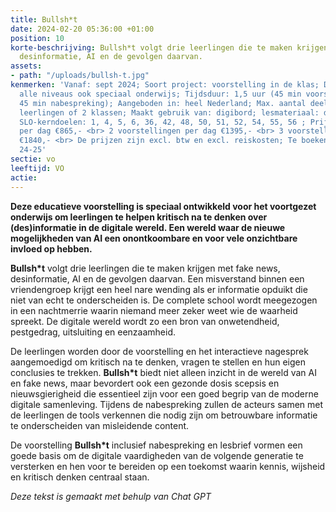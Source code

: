```yaml
---
title: Bullsh*t
date: 2024-02-20 05:36:00 +01:00
position: 10
korte-beschrijving: Bullsh*t volgt drie leerlingen die te maken krijgen met fake news,
  desinformatie, AI en de gevolgen daarvan.
assets:
- path: "/uploads/bullsh-t.jpg"
kenmerken: 'Vanaf: sept 2024; Soort project: voorstelling in de klas; Doelgroep: 12+
  alle niveaus ook speciaal onderwijs; Tijdsduur: 1,5 uur (45 min voorstelling en
  45 min nabespreking); Aangeboden in: heel Nederland; Max. aantal deelnemers: 64
  leerlingen of 2 klassen; Maakt gebruik van: digibord; lesmateriaal: digitale educatiekit;
  SLO-kerndoelen: 1, 4, 5, 6, 36, 42, 48, 50, 51, 52, 54, 55, 56 ; Prijs: 1 voorstelling
  per dag €865,- <br> 2 voorstellingen per dag €1395,- <br> 3 voorstellingen per dag
  €1840,- <br> De prijzen zijn excl. btw en excl. reiskosten; Te boeken vanaf: schooljaar
  24-25'
sectie: vo
leeftijd: VO
actie: 
---
```


**Deze educatieve voorstelling is speciaal ontwikkeld voor het voortgezet onderwijs om leerlingen te helpen kritisch na te denken over (des)informatie in de digitale wereld. Een wereld waar de nieuwe mogelijkheden van AI een onontkoombare en voor vele onzichtbare invloed op hebben.**

**Bullsh*t** volgt drie leerlingen die te maken krijgen met fake news, desinformatie, AI en de gevolgen daarvan. Een misverstand binnen een vriendengroep krijgt een heel nare wending als er informatie opduikt die niet van echt te onderscheiden is. De complete school wordt meegezogen in een nachtmerrie waarin niemand meer zeker weet wie de waarheid spreekt. De digitale wereld wordt zo een bron van onwetendheid, pestgedrag, uitsluiting en eenzaamheid.  

De leerlingen worden door de voorstelling en het interactieve nagesprek aangemoedigd om kritisch na te denken, vragen te stellen en hun eigen conclusies te trekken. **Bullsh*t** biedt niet alleen inzicht in de wereld van AI en fake news, maar bevordert ook een gezonde dosis scepsis en nieuwsgierigheid die essentieel zijn voor een goed begrip van de moderne digitale samenleving. Tijdens de nabespreking zullen de acteurs samen met de leerlingen de tools verkennen die nodig zijn om betrouwbare informatie te onderscheiden van misleidende content.

De voorstelling **Bullsh*t** inclusief nabespreking en lesbrief vormen een goede basis om de digitale vaardigheden van de volgende generatie te versterken en hen voor te bereiden op een toekomst waarin kennis, wijsheid en kritisch denken centraal staan. 

*Deze tekst is gemaakt met behulp van Chat GPT*